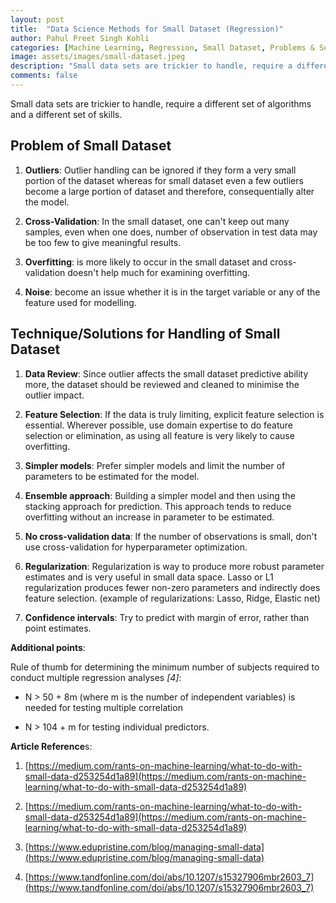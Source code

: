 ```yaml
---
layout: post
title:  "Data Science Methods for Small Dataset (Regression)"
author: Pahul Preet Singh Kohli
categories: [Machine Learning, Regression, Small Dataset, Problems & Solutions, Data Science] 
image: assets/images/small-dataset.jpeg
description: "Small data sets are trickier to handle, require a different set of algorithms and a different set of skills."
comments: false
---
```


Small data sets are trickier to handle, require a different set of algorithms and a different set of skills.

## Problem of Small Dataset
    
1.  **Outliers**: Outlier handling can be ignored if they form a very small portion of the dataset whereas for small dataset even a few outliers become a large portion of dataset and therefore, consequentially alter the model.
    

  

2.  **Cross-Validation**: In the small dataset, one can't keep out many samples, even when one does, number of observation in test data may be too few to give meaningful results.
    

3.  **Overfitting**: is more likely to occur in the small dataset and cross-validation doesn't help much for examining overfitting.
    

4.  **Noise**: become an issue whether it is in the target variable or any of the feature used for modelling.
    

 

## Technique/Solutions for Handling of Small Dataset


    

  

1.  **Data Review**: Since outlier affects the small dataset predictive ability more, the dataset should be reviewed and cleaned to minimise the outlier impact.
    

  

2.  **Feature Selection**: If the data is truly limiting, explicit feature selection is essential. Wherever possible, use domain expertise to do feature selection or elimination, as using all feature is very likely to cause overfitting.
    

  

3.  **Simpler models**: Prefer simpler models and limit the number of parameters to be estimated for the model.
    

4.  **Ensemble approach**: Building a simpler model and then using the stacking approach for prediction. This approach tends to reduce overfitting without an increase in parameter to be estimated.
    

  

5.  **No cross-validation data**: If the number of observations is small, don't use cross-validation for hyperparameter optimization.
    

  

6.  **Regularization**: Regularization is way to produce more robust parameter estimates and is very useful in small data space. Lasso or L1 regularization produces fewer non-zero parameters and indirectly does feature selection. (example of regularizations: Lasso, Ridge, Elastic net)
    

  

7.  **Confidence intervals**: Try to predict with margin of error, rather than point estimates.
    

  

**Additional points**:

Rule of thumb for determining the minimum number of subjects required to conduct multiple regression analyses *[4]*:

-   N > 50 + 8m (where m is the number of independent variables) is needed for testing multiple correlation
    
-   N > 104 + m for testing individual predictors.
    

**Article Reference**s:

1.  [https://medium.com/rants-on-machine-learning/what-to-do-with-small-data-d253254d1a89](https://medium.com/rants-on-machine-learning/what-to-do-with-small-data-d253254d1a89)
    
2.  [https://medium.com/rants-on-machine-learning/what-to-do-with-small-data-d253254d1a89](https://medium.com/rants-on-machine-learning/what-to-do-with-small-data-d253254d1a89)
    
3.  [https://www.edupristine.com/blog/managing-small-data](https://www.edupristine.com/blog/managing-small-data)
    
4.  [https://www.tandfonline.com/doi/abs/10.1207/s15327906mbr2603_7](https://www.tandfonline.com/doi/abs/10.1207/s15327906mbr2603_7)

